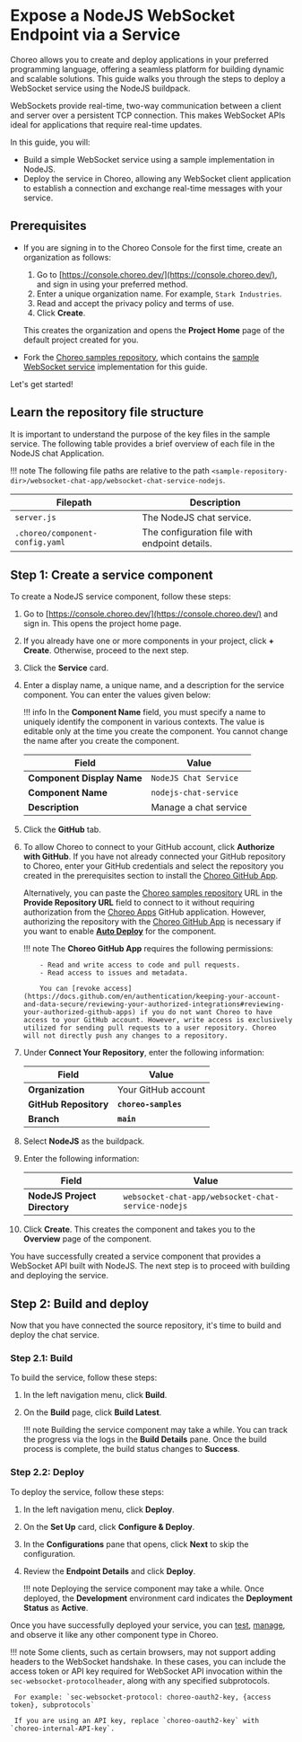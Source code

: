 # Expose a NodeJS WebSocket Endpoint via a Service

Choreo allows you to create and deploy applications in your preferred programming language, offering a seamless platform for building dynamic and scalable solutions. This guide walks you through the steps to deploy a WebSocket service using the NodeJS buildpack.

WebSockets provide real-time, two-way communication between a client and server over a persistent TCP connection. This makes WebSocket APIs ideal for applications that require real-time updates.

In this guide, you will:

- Build a simple WebSocket service using a sample implementation in NodeJS.
- Deploy the service in Choreo, allowing any WebSocket client application to establish a connection and exchange real-time messages with your service.

## Prerequisites

- If you are signing in to the Choreo Console for the first time, create an organization as follows:

    1. Go to [https://console.choreo.dev/](https://console.choreo.dev/), and sign in using your preferred method.
    2. Enter a unique organization name. For example, `Stark Industries`.
    3. Read and accept the privacy policy and terms of use.
    4. Click **Create**.

    This creates the organization and opens the **Project Home** page of the default project created for you.

- Fork the [Choreo samples repository](https://github.com/wso2/choreo-samples/), which contains the [sample WebSocket service](https://github.com/wso2/choreo-samples/tree/main/websocket-chat-app) implementation for this guide.

Let's get started!

## Learn the repository file structure

It is important to understand the purpose of the key files in the sample service. The following table provides a brief overview of each file in the NodeJS chat Application.

!!! note
    The following file paths are relative to the path `<sample-repository-dir>/websocket-chat-app/websocket-chat-service-nodejs`.

|Filepath                        | Description                                                     |
|--------------------------------|-----------------------------------------------------------------|
| `server.js`                    | The NodeJS chat service.                                        |
| `.choreo/component-config.yaml`| The configuration file with endpoint details.                   |

## Step 1: Create a service component 

To create a NodeJS service component, follow these steps:

1. Go to [https://console.choreo.dev/](https://console.choreo.dev/) and sign in. This opens the project home page.
2. If you already have one or more components in your project, click **+ Create**. Otherwise, proceed to the next step.
3. Click the **Service** card.
4. Enter a display name, a unique name, and a description for the service component. You can enter the values given below:
    
    !!! info
         In the **Component Name** field, you must specify a name to uniquely identify the component in various contexts. The value is editable only at the time you create the component. You cannot change the name after you create the component.

    | **Field**                 | **Value**               |
    |---------------------------|-------------------------|
    | **Component Display Name**| `NodeJS Chat Service`   |
    | **Component Name**        | `nodejs-chat-service`   |
    | **Description**           | Manage a chat service   |
    
5. Click the **GitHub** tab.
6. To allow Choreo to connect to your GitHub account, click **Authorize with GitHub**. If you have not already connected your GitHub repository to Choreo, enter your GitHub credentials and select the repository you created in the prerequisites section to install the [Choreo GitHub App](https://github.com/marketplace/choreo-apps).

    Alternatively, you can paste the [Choreo samples repository](https://github.com/wso2/choreo-samples) URL in the **Provide Repository URL** field to connect to it without requiring authorization from the [Choreo Apps](https://github.com/marketplace/choreo-apps) GitHub application. However, authorizing the repository with the [Choreo GitHub App](https://github.com/marketplace/choreo-apps) is necessary if you want to enable [**Auto Deploy**](https://wso2.com/choreo/docs/choreo-concepts/ci-cd/#deploy) for the component.

    !!! note
           The **Choreo GitHub App** requires the following permissions:

           - Read and write access to code and pull requests.
           - Read access to issues and metadata.
             
           You can [revoke access](https://docs.github.com/en/authentication/keeping-your-account-and-data-secure/reviewing-your-authorized-integrations#reviewing-your-authorized-github-apps) if you do not want Choreo to have access to your GitHub account. However, write access is exclusively utilized for sending pull requests to a user repository. Choreo will not directly push any changes to a repository.

7. Under **Connect Your Repository**, enter the following information:

    | **Field**               | **Value**               |
    |-------------------------|-------------------------|
    | **Organization**        | Your GitHub account     |
    | **GitHub Repository**   | **`choreo-samples`**    |
    | **Branch**              | **`main`**              |

8. Select **NodeJS** as the buildpack.
9. Enter the following information:
    
    | **Field**                      | **Value**                                           |
    |--------------------------------|-----------------------------------------------------|
    | **NodeJS Project Directory**   | `websocket-chat-app/websocket-chat-service-nodejs`  |

10. Click **Create**. This creates the component and takes you to the **Overview** page of the component.

You have successfully created a service component that provides a WebSocket API built with NodeJS. The next step is to proceed with building and deploying the service.

## Step 2: Build and deploy

Now that you have connected the source repository, it's time to build and deploy the chat service.

### Step 2.1: Build

To build the service, follow these steps:

1. In the left navigation menu, click **Build**.
2. On the **Build** page, click **Build Latest**.

    !!! note
        Building the service component may take a while. You can track the progress via the logs in the **Build Details** pane. Once the build process is complete, the build status changes to **Success**.

### Step 2.2: Deploy

To deploy the service, follow these steps: 

1. In the left navigation menu, click **Deploy**.
2. On the **Set Up** card, click **Configure & Deploy**.
3. In the **Configurations** pane that opens, click **Next** to skip the configuration.
4. Review the **Endpoint Details** and click **Deploy**.

    !!! note
        Deploying the service component may take a while. Once deployed, the **Development** environment card indicates the **Deployment Status** as **Active**.

Once you have successfully deployed your service, you can [test](../../testing/test-websocket-endpoints-via-the-websocket-console.md), [manage](../../api-management/lifecycle-management.md), and observe it like any other component type in Choreo.

!!! note
     Some clients, such as certain browsers, may not support adding headers to the WebSocket handshake. In these cases, you can include the access token or API key required for WebSocket API invocation within the `sec-websocket-protocolheader`, along with any specified subprotocols.

     For example: `sec-websocket-protocol: choreo-oauth2-key, {access token}, subprotocols`

     If you are using an API key, replace `choreo-oauth2-key` with `choreo-internal-API-key`.
